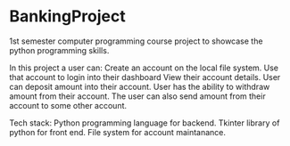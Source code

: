 # BankingProject
1st semester computer programming course project to showcase the python programming skills.

In this project a user can: 
Create an account on the local file system.
Use that account to login into their dashboard
View their account details.
User can deposit amount into their account.
User has the ability to withdraw amount from their account.
The user can also send amount from their account to some other account.

Tech stack:
Python programming language for backend.
Tkinter library of python for front end.
File system for account maintanance.
